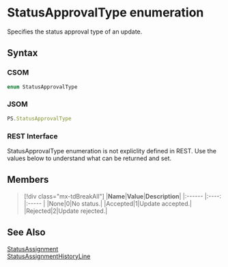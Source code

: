 [comment]: # (Name:StatusApprovalType)
[comment]: # (Name:Microsoft.Office.Project.Server.Library.TaskManagement+StatusApprovalType)
[comment]: # (Type:Enum)
[comment]: # (Status:Verified)

# <a name="name"></a>StatusApprovalType enumeration

<a name="description"></a>Specifies the status approval type of an update.

## <a name="syntax"></a>Syntax

### CSOM

```cs
enum StatusApprovalType 
```
### JSOM

```javascript
PS.StatusApprovalType
```
### REST Interface

StatusApprovalType enumeration is not expliclity defined in REST.  Use the values below to understand what can be returned and set.

## <a name="members"></a>Members

<a name="enumMembers"></a>
> [!div class="mx-tdBreakAll"]
|**Name**|**Value**|**Description**|
|:------ |:----: |:----- |
|<a name="None"></a>None|0|No status.|
|<a name="Accepted"></a>Accepted|1|Update accepted.|
|<a name="Rejected"></a>Rejected|2|Update rejected.|

## <a name="seeAlso"></a>See Also

[StatusAssignment](StatusAssignment.md)<br/>
[StatusAssignmentHistoryLine](StatusAssignmentHistoryLine.md)<br/>
